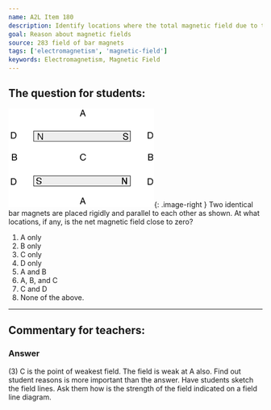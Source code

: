 ```yaml
---
name: A2L Item 180
description: Identify locations where the total magnetic field due to two bar magnets is zero?
goal: Reason about magnetic fields
source: 283 field of bar magnets
tags: ['electromagnetism', 'magnetic-field']
keywords: Electromagnetism, Magnetic Field
---
```


## The question for students:

![Item180_fig1.gif](../images/Item180_fig1.gif){: .image-right } Two
identical bar magnets are placed rigidly and parallel to each other as
shown.  At what locations, if any, is the net magnetic field close to
zero?

1. A only
2. B only
3. C only
4. D only
5. A and B
6. A, B, and C
7. C and D
8. None of the above.




<hr/>

## Commentary for teachers:

### Answer 

(3) C is the point of weakest field. The field is weak at A also.
Find out student reasons is more important than the answer. Have
students sketch the field lines. Ask them how is the strength of the
field indicated on a field line diagram.
